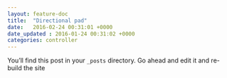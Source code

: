 ```yaml
---
layout: feature-doc
title:  "Directional pad"
date:   2016-02-24 00:31:01 +0000
date_updated : 2016-01-24 00:31:02 +0000
categories: controller
---
```

You’ll find this post in your `_posts` directory. Go ahead and edit it and re-build the site
